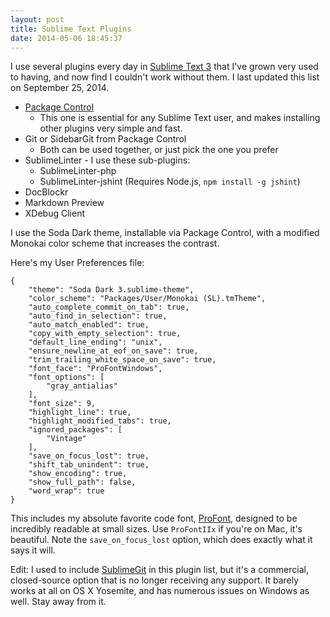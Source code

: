 ```yaml
---
layout: post
title: Sublime Text Plugins
date: 2014-05-06 18:45:37
---
```

I use several plugins every day in [Sublime Text 3](http://www.sublimetext.com/3) that I've grown very used to having, and now find I couldn't work without them. I last updated this list on September 25, 2014.

* [Package Control](https://sublime.wbond.net/installation)
	* This one is essential for any Sublime Text user, and makes installing other plugins very simple and fast.
* Git or SidebarGit from Package Control
	* Both can be used together, or just pick the one you prefer
* SublimeLinter - I use these sub-plugins:
	* SublimeLinter-php
    * SublimeLinter-jshint (Requires Node.js, `npm install -g jshint`)
* DocBlockr
* Markdown Preview
* XDebug Client

I use the Soda Dark theme, installable via Package Control, with a modified Monokai color scheme that increases the contrast.

Here's my User Preferences file:

	{
		"theme": "Soda Dark 3.sublime-theme",
		"color_scheme": "Packages/User/Monokai (SL).tmTheme",
		"auto_complete_commit_on_tab": true,
		"auto_find_in_selection": true,
		"auto_match_enabled": true,
		"copy_with_empty_selection": true,
		"default_line_ending": "unix",
		"ensure_newline_at_eof_on_save": true,
		"trim_trailing_white_space_on_save": true,
		"font_face": "ProFontWindows",
		"font_options": [
			"gray_antialias"
		],
		"font_size": 9,
		"highlight_line": true,
		"highlight_modified_tabs": true,
		"ignored_packages": [
			"Vintage"
		],
		"save_on_focus_lost": true,
		"shift_tab_unindent": true,
		"show_encoding": true,
		"show_full_path": false,
		"word_wrap": true
	}

This includes my absolute favorite code font, [ProFont](http://tobiasjung.name/profont/), designed to be incredibly readable at small sizes. Use `ProFontIIx` if you're on Mac, it's beautiful. Note the `save_on_focus_lost` option, which does exactly what it says it will.

Edit: I used to include [SublimeGit](https://sublimegit.net/) in this plugin list, but it's a commercial, closed-source option that is no longer receiving any support. It barely works at all on OS X Yosemite, and has numerous issues on Windows as well. Stay away from it.
